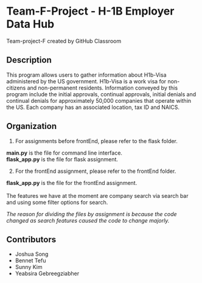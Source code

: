 # Team-F-Project - H-1B Employer Data Hub


Team-project-F created by GitHub Classroom

## Description

This program allows users to gather information about H1b-Visa administered by the US government. H1b-Visa is a work visa for non-citizens and non-permanent residents. Information conveyed by this program include the initial approvals, continual approvals, initial denials and continual denials for approximately 50,000 companies that operate within the US. Each company has an associated location, tax ID and NAICS.

## Organization

1) For assignments before frontEnd, please refer to the flask folder. 

**main.py** is the file for command line interface. 
<br>**flask_app.py** is the file for flask assignment.

2) For the frontEnd assignment, please refer to the frontEnd folder. 

**flask_app.py** is the file for the frontEnd assignment. 
<br>
<br> The features we have at the moment are company search via search bar and using some filter options for search. 

_The reason for dividing the files by assignment is because the code changed as search features caused the code to change majorly._

## Contributors

- Joshua Song
- Bennet Tefu
- Sunny Kim
- Yeabsira Gebreegziabher


